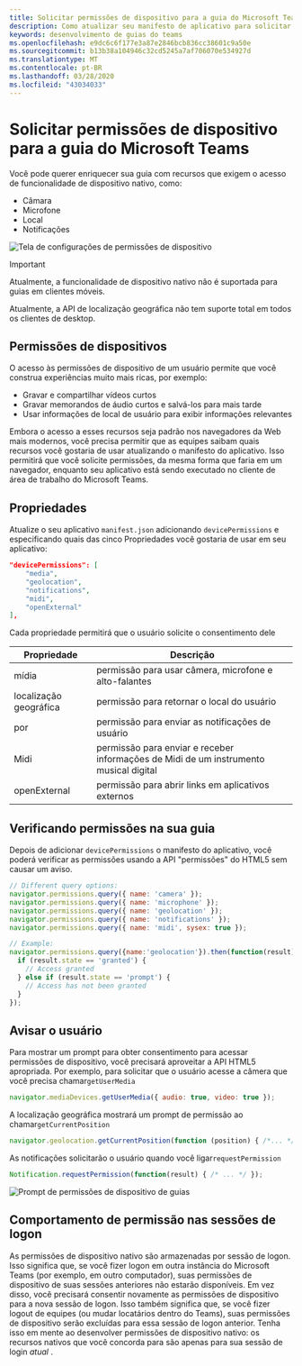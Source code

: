 ```yaml
---
title: Solicitar permissões de dispositivo para a guia do Microsoft Teams
description: Como atualizar seu manifesto de aplicativo para solicitar acesso a recursos nativos que geralmente exigem o consentimento do usuário
keywords: desenvolvimento de guias do teams
ms.openlocfilehash: e9dc6c6f177e3a87e2846bcb836cc38601c9a50e
ms.sourcegitcommit: b13b38a104946c32cd5245a7af706070e534927d
ms.translationtype: MT
ms.contentlocale: pt-BR
ms.lasthandoff: 03/28/2020
ms.locfileid: "43034033"
---
```

# <a name="request-device-permissions-for-your-microsoft-teams-tab"></a>Solicitar permissões de dispositivo para a guia do Microsoft Teams

Você pode querer enriquecer sua guia com recursos que exigem o acesso de funcionalidade de dispositivo nativo, como:

* Câmara
* Microfone
* Local
* Notificações

![Tela de configurações de permissões de dispositivo](~/assets/images/tabs/device-permissions.png)

> [!IMPORTANT]
>
> Atualmente, a funcionalidade de dispositivo nativo não é suportada para guias em clientes móveis.
>
> Atualmente, a API de localização geográfica não tem suporte total em todos os clientes de desktop.

## <a name="device-permissions"></a>Permissões de dispositivos

O acesso às permissões de dispositivo de um usuário permite que você construa experiências muito mais ricas, por exemplo:

* Gravar e compartilhar vídeos curtos
* Gravar memorandos de áudio curtos e salvá-los para mais tarde
* Usar informações de local de usuário para exibir informações relevantes

Embora o acesso a esses recursos seja padrão nos navegadores da Web mais modernos, você precisa permitir que as equipes saibam quais recursos você gostaria de usar atualizando o manifesto do aplicativo. Isso permitirá que você solicite permissões, da mesma forma que faria em um navegador, enquanto seu aplicativo está sendo executado no cliente de área de trabalho do Microsoft Teams.

## <a name="properties"></a>Propriedades

Atualize o seu aplicativo `manifest.json` adicionando `devicePermissions` e especificando quais das cinco Propriedades você gostaria de usar em seu aplicativo:

``` json
"devicePermissions": [
    "media",
    "geolocation",
    "notifications",
    "midi",
    "openExternal"
],
```

Cada propriedade permitirá que o usuário solicite o consentimento dele

| Propriedade      | Descrição   |
| --- | --- |
| mídia         | permissão para usar câmera, microfone e alto-falantes |
| localização geográfica   | permissão para retornar o local do usuário      |
| por | permissão para enviar as notificações de usuário      |
| Midi          | permissão para enviar e receber informações de Midi de um instrumento musical digital   |
| openExternal  | permissão para abrir links em aplicativos externos  |

## <a name="checking-permissions-from-your-tab"></a>Verificando permissões na sua guia

Depois de adicionar `devicePermissions` o manifesto do aplicativo, você poderá verificar as permissões usando a API "permissões" do HTML5 sem causar um aviso.

``` Javascript
// Different query options:
navigator.permissions.query({ name: 'camera' });
navigator.permissions.query({ name: 'microphone' });
navigator.permissions.query({ name: 'geolocation' });
navigator.permissions.query({ name: 'notifications' });
navigator.permissions.query({ name: 'midi', sysex: true });

// Example:
navigator.permissions.query({name:'geolocation'}).then(function(result) {
  if (result.state == 'granted') {
    // Access granted
  } else if (result.state == 'prompt') {
    // Access has not been granted
  }
});
```

## <a name="prompting-the-user"></a>Avisar o usuário

Para mostrar um prompt para obter consentimento para acessar permissões de dispositivo, você precisará aproveitar a API HTML5 apropriada. Por exemplo, para solicitar que o usuário acesse a câmera que você precisa chamar`getUserMedia`

```Javascript
navigator.mediaDevices.getUserMedia({ audio: true, video: true });
```

A localização geográfica mostrará um prompt de permissão ao chamar`getCurrentPosition`

```Javascript
navigator.geolocation.getCurrentPosition(function (position) { /*... */ });
```

As notificações solicitarão o usuário quando você ligar`requestPermission`

```Javascript
Notification.requestPermission(function(result) { /* ... */ });
```

![Prompt de permissões de dispositivo de guias](~/assets/images/tabs/device-permissions-prompt.png)

## <a name="permission-behavior-across-login-sessions"></a>Comportamento de permissão nas sessões de logon

As permissões de dispositivo nativo são armazenadas por sessão de logon. Isso significa que, se você fizer logon em outra instância do Microsoft Teams (por exemplo, em outro computador), suas permissões de dispositivo de suas sessões anteriores não estarão disponíveis. Em vez disso, você precisará consentir novamente as permissões de dispositivo para a nova sessão de logon. Isso também significa que, se você fizer logout de equipes (ou mudar locatários dentro do Teams), suas permissões de dispositivo serão excluídas para essa sessão de logon anterior. Tenha isso em mente ao desenvolver permissões de dispositivo nativo: os recursos nativos que você concorda para são apenas para sua sessão de login _atual_ .
